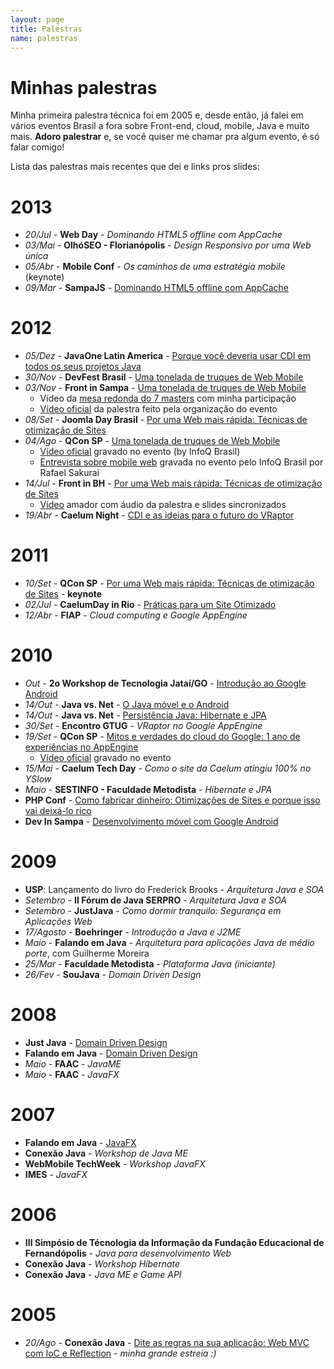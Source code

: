 ```yaml
---
layout: page
title: Palestras
name: palestras
---
```


<h1>Minhas palestras</h1>

Minha primeira palestra técnica foi em 2005 e, desde então, já falei em vários eventos Brasil a fora sobre Front-end, cloud, mobile, Java e muito mais. **Adoro palestrar** e, se você quiser me chamar pra algum evento, é só falar comigo!

Lista das palestras mais recentes que dei e links pros slides:

# 2013

* *20/Jul* - **Web Day** - *Dominando HTML5 offline com AppCache*
* *03/Mai* - **OlhóSEO - Florianópolis** - *Design Responsivo por uma Web única*
* *05/Abr* - **Mobile Conf** - *Os caminhos de uma estratégia mobile* (keynote)
* *09/Mar* - **SampaJS** - [Dominando HTML5 offline com AppCache](/palestra-appcache-html5-offline/)

# 2012

* *05/Dez* - **JavaOne Latin America** - [Porque você deveria usar CDI em todos os seus projetos Java](http://www.slideshare.net/caelumdev/porque-voc-deveria-usar-cdi-nos-seus-projetos-java-javaone-la-2012-srgio-lopes)
* *30/Nov* - **DevFest Brasil** - [Uma tonelada de truques de Web Mobile](/palestra-web-mobile/)
* *03/Nov* - **Front in Sampa** - [Uma tonelada de truques de Web Mobile](/palestra-web-mobile/)
	* Vídeo da [mesa redonda do 7 masters](http://www.youtube.com/watch?v=bRrZYlbre7M) com minha participação
	* [Vídeo oficial](https://www.youtube.com/watch?v=aH9eVa2cTcM) da palestra feito pela organização do evento
* *08/Set* - **Joomla Day Brasil** - [Por uma Web mais rápida: Técnicas de otimização de Sites](http://www.slideshare.net/caelumdev/frontinbh-2012-por-uma-web-mais-rpida-tcnicas-de-otimizaes-de-sites-por-srgio-lopes)
* *04/Ago* - **QCon SP** - [Uma tonelada de truques de Web Mobile](/palestra-web-mobile/)
	* [Vídeo oficial](http://www.infoq.com/br/presentations/tonelada-truques-web) gravado no evento (by InfoQ Brasil)
	* [Entrevista sobre mobile web](http://www.infoq.com/br/interviews/novidades-no-web-mobile) gravada no evento pelo InfoQ Brasil por Rafael Sakurai
* *14/Jul* - **Front in BH** - [Por uma Web mais rápida: Técnicas de otimização de Sites](http://www.slideshare.net/caelumdev/frontinbh-2012-por-uma-web-mais-rpida-tcnicas-de-otimizaes-de-sites-por-srgio-lopes)
	* [Vídeo](http://www.youtube.com/watch?v=GuPEcngbNAw) amador com áudio da palestra e slides sincronizados
* *19/Abr* - **Caelum Night** - [CDI e as ideias para o futuro do VRaptor](http://www.slideshare.net/caelumdev/vraptor-cdiideias)

# 2011

* *10/Set* - **QCon SP** - [Por uma Web mais rápida: Técnicas de otimização de Sites](http://www.slideshare.net/caelumdev/qcon-2011-por-uma-web-mais-rpida-tcnicas-de-otimizao-de-sites) - **keynote**
* *02/Jul* - **CaelumDay in Rio** - [Práticas para um Site Otimizado](http://www.slideshare.net/caelumdev/prticas-para-um-site-otimizado-caelumday-in-rio-2011)
* *12/Abr* - **FIAP** - *Cloud computing e Google AppEngine*

# 2010

* *Out* - **2o Workshop de Tecnologia Jataí/GO** - [Introdução ao Google Android](http://www.slideshare.net/caelumdev/google-android-wtjatai)
* *14/Out* - **Java vs. Net** - [O Java móvel e o Android](http://www.slideshare.net/caelumdev/o-java-mvel-e-o-android-evento-java-vs-net)
* *14/Out* - **Java vs. Net** - [Persistência Java: Hibernate e JPA](http://www.slideshare.net/caelumdev/persistncia-java-hibernate-e-jpa)
* *30/Set* - **Encontro GTUG** - *VRaptor no Google AppEngine*
* *19/Set* - **QCon SP** - [Mitos e verdades do cloud do Google: 1 ano de experiências no AppEngine](http://www.slideshare.net/caelumdev/mitos-e-verdades-do-cloud-do-google-1-ano-de-experincias-no-appengine-sergio-lopes-qcon-sp-2010)
	* [Vídeo oficial](http://www.infoq.com/br/presentations/appengine-google-cloud) gravado no evento
* *15/Mai* - **Caelum Tech Day** - *Como o site da Caelum atingiu 100% no YSlow*
* *Maio* - **SESTINFO - Faculdade Metodista** - *Hibernate e JPA*
* **PHP Conf** - [Como fabricar dinheiro: Otimizações de Sites e porque isso vai deixá-lo rico](http://www.slideshare.net/caelumdev/como-fabricar-dinheiro-otimizaes-de-sites-e-porque-isso-vai-deixlo-rico-php-conf-2010)
* **Dev In Sampa** - [Desenvolvimento móvel com Google Android](http://www.slideshare.net/caelumdev/desenvolvimento-mvel-com-google-android)

# 2009

* **USP**: Lançamento do livro do Frederick Brooks - *Arquitetura Java e SOA*
* *Setembro* - **II Fórum de Java SERPRO** - *Arquitetura Java e SOA*
* *Setembro* - **JustJava** - *Como dormir tranquilo: Segurança em Aplicações Web*
* *17/Agosto* - **Boehringer** - *Introdução a Java e J2ME*
* *Maio* - **Falando em Java** - *Arquitetura para aplicações Java de médio porte*, com Guilherme Moreira
* *25/Mar* - **Faculdade Metodista** - *Plataforma Java (iniciante)*
* *26/Fev* - **SouJava** - *Domain Driven Design*

# 2008

* **Just Java** - [Domain Driven Design](http://www.slideshare.net/caelumdev/domain-driven-design-sergio-lopes-falando-em-java-2008)
* **Falando em Java** - [Domain Driven Design](http://www.slideshare.net/caelumdev/domain-driven-design-sergio-lopes-falando-em-java-2008)
* *Maio* - **FAAC** - *JavaME*
* *Maio* - **FAAC** - *JavaFX*

# 2007

* **Falando em Java** - [JavaFX](http://www.slideshare.net/caelumdev/javafx-no-falando-em-java-2007-sergio-lopes)
* **Conexão Java** - *Workshop de Java ME*
* **WebMobile TechWeek** - *Workshop JavaFX*
* **IMES** - *JavaFX*

# 2006

* **III Simpósio de Técnologia da Informação da Fundação Educacional de Fernandópolis** - *Java para desenvolvimento Web*
* **Conexão Java** - *Workshop Hibernate*
* **Conexão Java** - *Java ME e Game API*

# 2005

* *20/Ago* - **Conexão Java** - [Dite as regras na sua aplicação: Web MVC com IoC e Reflection](http://www.tatanka.com.br/palestras/cj2005-Web+MVC+IoC+Reflection/) - *minha grande estreia :)*